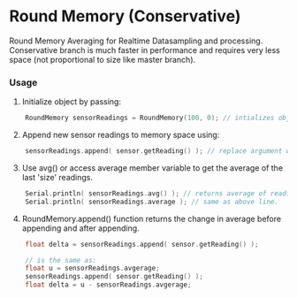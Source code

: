 # Round Memory (Conservative)
Round Memory Averaging for Realtime Datasampling and processing.
Conservative branch is much faster in performance and requires very less space (not proportional to size like master branch).

### Usage

1. Initialize object by passing:
```cpp
    RoundMemory sensorReadings = RoundMemory(100, 0); // intializes object with size 100, w/ initial average = 0;
```

2. Append new sensor readings to memory space using:
```cpp
    sensorReadings.append( sensor.getReading() ); // replace argument with new reading to append.
```

3. Use avg() or access average member variable to get the average of the last 'size' readings.
```cpp
    Serial.println( sensorReadings.avg() ); // returns average of readings.
    Serial.println( sensorReadings.average ); // same as above line.
```

4. RoundMemory.append() function returns the change in average before appending and after appending.
```cpp
    float delta = sensorReadings.append( sensor.getReading() );

    // is the same as:
    float u = sensorReadings.avgerage;
    sensorReadings.append( sensor.getReading() );
    float delta = u - sensorReadings.avgerage;
```
